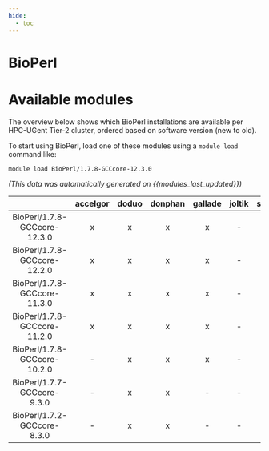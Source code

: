 ```yaml
---
hide:
  - toc
---
```


BioPerl
=======

# Available modules


The overview below shows which BioPerl installations are available per HPC-UGent Tier-2 cluster, ordered based on software version (new to old).

To start using BioPerl, load one of these modules using a `module load` command like:

```shell
module load BioPerl/1.7.8-GCCcore-12.3.0
```

*(This data was automatically generated on {{modules_last_updated}})*  

| |accelgor|doduo|donphan|gallade|joltik|shinx|skitty|
| :---: | :---: | :---: | :---: | :---: | :---: | :---: | :---: |
|BioPerl/1.7.8-GCCcore-12.3.0|x|x|x|x|-|x|x|
|BioPerl/1.7.8-GCCcore-12.2.0|x|x|x|x|-|-|-|
|BioPerl/1.7.8-GCCcore-11.3.0|x|x|x|x|-|-|-|
|BioPerl/1.7.8-GCCcore-11.2.0|x|x|x|x|-|-|-|
|BioPerl/1.7.8-GCCcore-10.2.0|-|x|x|x|-|-|-|
|BioPerl/1.7.7-GCCcore-9.3.0|-|x|x|-|-|-|-|
|BioPerl/1.7.2-GCCcore-8.3.0|-|x|x|-|-|-|-|
